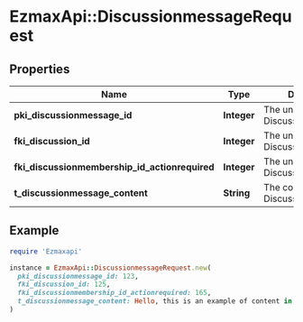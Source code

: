 # EzmaxApi::DiscussionmessageRequest

## Properties

| Name | Type | Description | Notes |
| ---- | ---- | ----------- | ----- |
| **pki_discussionmessage_id** | **Integer** | The unique ID of the Discussionmessage | [optional] |
| **fki_discussion_id** | **Integer** | The unique ID of the Discussion |  |
| **fki_discussionmembership_id_actionrequired** | **Integer** | The unique ID of the Discussionmembership | [optional] |
| **t_discussionmessage_content** | **String** | The content of the Discussionmessage |  |

## Example

```ruby
require 'Ezmaxapi'

instance = EzmaxApi::DiscussionmessageRequest.new(
  pki_discussionmessage_id: 123,
  fki_discussion_id: 125,
  fki_discussionmembership_id_actionrequired: 165,
  t_discussionmessage_content: Hello, this is an example of content in a message
)
```

